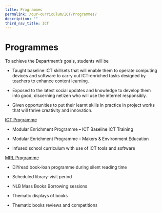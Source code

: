 ```yaml
---
title: Programmes
permalink: /our-curriculum/ICT/Programmes/
description: ""
third_nav_title: ICT
---
```


# **Programmes**

To achieve the Department’s goals, students will be    

* Taught baseline ICT skillsets that will enable them to operate computing devices and software to carry out ICT-enriched tasks designed by teachers to enhance content learning.   
    
* Exposed to the latest social updates and knowledge to develop them into good, discerning netizen who will use the internet responsibly.   
    
* Given opportunities to put their learnt skills in practice in project works that will thrive creativity and innovation.


<u> ICT Programme </u>

* Modular Enrichment Programme – ICT Baseline ICT Training

* Modular Enrichment Programme – Makers & Environment Education

* Infused school curriculum with use of ICT tools and software

<u> MRL Programme </u>

* DIYread book-loan programme during silent reading time

* Scheduled library-visit period

* NLB Mass Books Borrowing sessions

* Thematic displays of books

* Thematic books reviews and competitions
